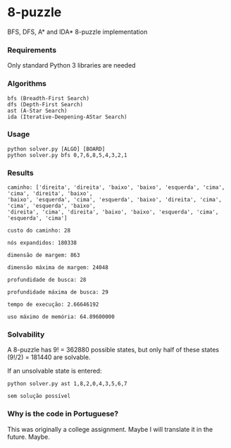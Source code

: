 # 8-puzzle

BFS, DFS, A* and IDA* 8-puzzle implementation

### Requirements

Only standard Python 3 libraries are needed

### Algorithms
```
bfs (Breadth-First Search)
dfs (Depth-First Search)
ast (A-Star Search)
ida (Iterative-Deepening-ΑStar Search)
```
### Usage
```
python solver.py [ALGO] [BOARD]
python solver.py bfs 0,7,6,8,5,4,3,2,1
```
### Results
```
caminho: ['direita', 'direita', 'baixo', 'baixo', 'esquerda', 'cima', 'cima', 'direita', 'baixo',
'baixo', 'esquerda', 'cima', 'esquerda', 'baixo', 'direita', 'cima', 'cima', 'esquerda', 'baixo',
'direita', 'cima', 'direita', 'baixo', 'baixo', 'esquerda', 'cima', 'esquerda', 'cima']

custo do caminho: 28

nós expandidos: 180338

dimensão de margem: 863

dimensão máxima de margem: 24048

profundidade de busca: 28

profundidade máxima de busca: 29

tempo de execução: 2.66646192

uso máximo de memória: 64.89600000
```
### Solvability
A 8-puzzle has  9! = 362880 possible states, but only half of these states (9!/2) = 181440 are solvable.

If an unsolvable state is entered:
```
python solver.py ast 1,8,2,0,4,3,5,6,7

sem solução possível
```
### Why is the code in Portuguese?
This was originally a college assignment. Maybe I will translate it in the future. Maybe.
